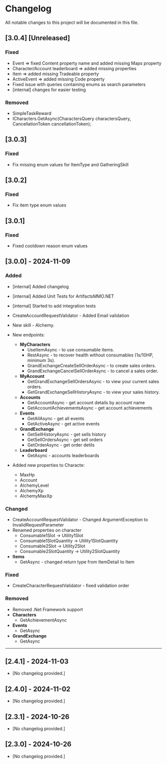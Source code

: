 ﻿# Changelog

All notable changes to this project will be documented in this file.

## [3.0.4] [Unreleased]

### Fixed
- Event => fixed Content property name and added missing Maps property
- Character/Account leaderboard => added missing properties
- Item => added missing Tradeable property
- ActiveEvent => added missing Code property
- Fixed issue with queries containing enums as search parameters
- [internal] changes for easier testing

### Removed
- SimpleTaskReward
- ICharacters.GetAsync(CharactersQuery charactersQuery, CancellationToken cancellationToken);

## [3.0.3]

### Fixed
- Fix missing enum values for ItemType and GatheringSkill

## [3.0.2]

### Fixed
- Fix item type enum values

## [3.0.1]

### Fixed
- Fixed cooldown reason enum values

## [3.0.0] - 2024-11-09

### Added
- [internal] Added changelog
- [internal] Added Unit Tests for ArtifactsMMO.NET
- [internal] Started to add integration tests
- CreateAccountRequestValidator - Added Email validation
- New skill - Alchemy.
- New endpoints:
	- **MyCharacters**
		- UseItemAsync - to use consumable items.
		- RestAsync - to recover health without consumables (1s/10HP, minimum 3s).
		- GrandExchangeCreateSellOrderAsync - to create sales orders.
		- GrandExchangeCancelSellOrderAsync - to cancel a sales order.
	- **MyAccount**
		- GetGrandExchangeSellOrdersAsync - to view your current sales orders.
		- GetGrandExchangeSellHistoryAsync - to view your sales history.
	- **Accounts**
		- GetAccountAsync - get account details by account name
		- GetAccountAchievementsAsync - get account achievements
	- **Events**
		- GetAllAsync - get all events
		- GetActiveAsync - get active events
	- **GrandExchange**
		- GetSellHistoryAsync - get sells history
		- GetSellOrdersAsync - get sell orders
		- GetOrderAsync - get order detils
	- **Leaderboard**
		- GetAsync - accounts leaderboards

- Added new properties to Characte: 
	- MaxHp
	- Account
	- AlchemyLevel
	- AlchemyXp
	- AlchemyMaxXp

### Changed
- CreateAccountRequestValidator - Changed ArgumentException to InvalidRequestParameter
- Renamed properties on character
	- Consumable1Slot -> Utility1Slot
	- Consumable1SlotQuantity -> Utility1SlotQuantity
	- Consumable2Slot -> Utility2Slot
	- Consumable2SlotQuantity -> Utility2SlotQuantity
- **Items**
	- GetAsync - changed return type from ItemDetail to Item

### Fixed
- CreateCharacterRequestValidator - fixed validation order

### Removed
- Removed .Net Framework support
- **Characters**
	- GetAchievementAsync
- **Events**
	- GetAsync
- **GrandExchange**
	- GetAsync

---

## [2.4.1] - 2024-11-03
- [No changelog provided.]

## [2.4.0] - 2024-11-02
- [No changelog provided.]

## [2.3.1] - 2024-10-26
- [No changelog provided.]

## [2.3.0] - 2024-10-26
- [No changelog provided.]